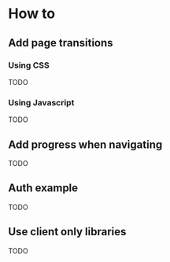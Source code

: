 # How to

## Add page transitions

### Using CSS

TODO

### Using Javascript

TODO

## Add progress when navigating

TODO

## Auth example

TODO

## Use client only libraries

TODO
